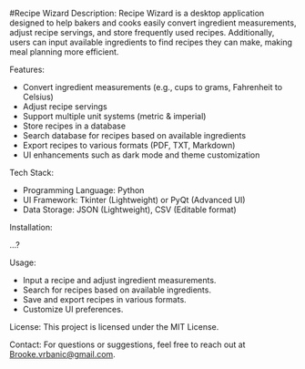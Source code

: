 #Recipe Wizard
Description: Recipe Wizard is a desktop application designed to help bakers and cooks easily convert ingredient measurements, adjust recipe servings, and store frequently used recipes. Additionally, users can input available ingredients to find recipes they can make, making meal planning more efficient.

Features: 
  - Convert ingredient measurements (e.g., cups to grams, Fahrenheit to Celsius)
  - Adjust recipe servings
  - Support multiple unit systems (metric & imperial)
  - Store recipes in a database
  - Search database for recipes based on available ingredients
  - Export recipes to various formats (PDF, TXT, Markdown)
  - UI enhancements such as dark mode and theme customization

Tech Stack: 
  - Programming Language: Python
  - UI Framework: Tkinter (Lightweight) or PyQt (Advanced UI)
  - Data Storage: JSON (Lightweight), CSV (Editable format)

Installation: 

...?

Usage: 
  - Input a recipe and adjust ingredient measurements.
  - Search for recipes based on available ingredients.
  - Save and export recipes in various formats.
  - Customize UI preferences.

License: This project is licensed under the MIT License.

Contact: For questions or suggestions, feel free to reach out at Brooke.vrbanic@gmail.com.
